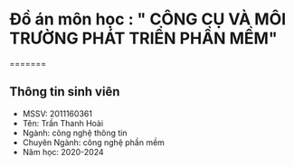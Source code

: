 

# Đồ án môn học : " CÔNG CỤ VÀ MÔI TRƯỜNG PHÁT TRIỂN PHẦN MỀM"
=======
 


## Thông tin sinh viên
* MSSV: 2011160361
* Tên: Trần Thanh Hoài
* Ngành: công nghệ thông tin
* Chuyên Ngành: công nghệ phần mềm
* Năm học: 2020-2024





